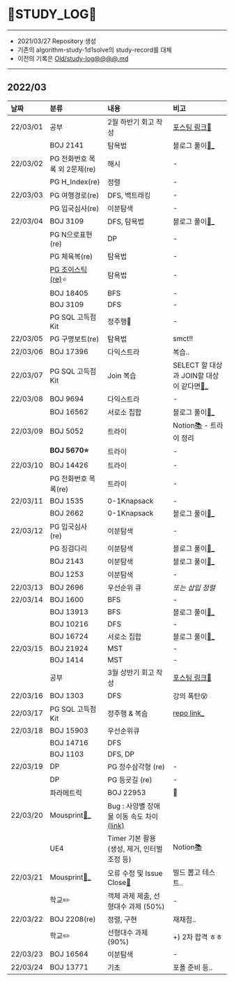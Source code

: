# 📜STUDY_LOG📜
---
- 2021/03/27 Repository 생성
- 기존의 algorithm-study-1d1solve의 study-record를 대체
- 이전의 기록은 [Old/study-log@@@@.md](https://github.com/Oriburger/oriburger_study_log/blob/main/Old/study_log_2021.md)
---
## 2022/03

<div markdown="1">

|날짜|분류|내용|비고|
|:----|:----|:----|:----|
|22/03/01|공부|2월 하반기 회고 작성|[포스팅 링크📑](https://blog.naver.com/uss425/222661130929)|
||BOJ 2141|탐욕법|블로그 풀이[📜_](https://blog.naver.com/uss425/222661065586)|
|22/03/02|PG 전화번호 목록 외 2문제(re)|해시|-|
||PG H_Index(re)|정렬|-|
|22/03/03|PG 여행경로(re)|DFS, 백트래킹|-|
||PG 입국심사(re)|이분탐색|-|
|22/03/04|BOJ 3109|DFS, 탐욕법|블로그 풀이[📜_](https://blog.naver.com/uss425/222664040124)|
||PG N으로표현(re)|DP|-|
||PG 체육복(re)|탐욕법|-|
||[PG 조이스틱(re)](https://github.com/Oriburger/problem_solving_1w3solve/blob/master/Programmers/JoyStick.cpp)⭐|탐욕법|-|
||BOJ 18405|BFS|-|
||BOJ 3109|DFS|-|
||PG SQL 고득점 Kit|정주행🚓|-|
|22/03/05|PG 구명보트(re)|탐욕법|smct!!|
|22/03/06|BOJ 17396|다익스트라|복습..|
|22/03/07|PG SQL 고득점 Kit|Join 복습|SELECT 할 대상과 JOIN할 대상이 같다면[📃_](https://www.notion.so/oriburger/JOIN-6868742f9874462f912d5c07b02d0870)|
|22/03/08|BOJ 9694|다익스트라|-|
||BOJ 16562|서로소 집합|블로그 풀이[📜_](https://blog.naver.com/uss425/222667329902)|
|22/03/09|BOJ 5052|트라이|Notion[📚](https://www.notion.so/oriburger/2-4-34d6535a6d014c19807fe181ceebe533) - 트라이 정리|
||**BOJ 5670⭐**|트라이|-|
|22/03/10|BOJ 14426|트라이|-|
||PG 전화번호 목록(re)|트라이|-|
|22/03/11|BOJ 1535|0-1Knapsack|-|
||BOJ 2662|0-1Knapsack|블로그 풀이[📜_](https://blog.naver.com/uss425/222669977628)|
|22/03/12|PG 입국심사 (re)|이분탐색|-|
||PG 징검다리|이분탐색|블로그 풀이[📜_](https://blog.naver.com/uss425/222670874015)|
||BOJ 2143|이분탐색|블로그 풀이[📜_](https://blog.naver.com/uss425/222670894119)|
||BOJ 1253|이분탐색|-|
|22/03/13|BOJ 2696|우선순위 큐|*또는 삽입 정렬*|
|22/03/14|BOJ 1600|BFS|-|
||BOJ 13913|BFS|블로그 풀이[📜_](https://blog.naver.com/uss425/222672150711)|
||BOJ 10216|DFS|-|
||BOJ 16724|서로소 집합|블로그 풀이[📜_](https://blog.naver.com/uss425/222672362318)|
|22/03/15|BOJ 21924|MST|-|
||BOJ 1414|MST|-|
||공부|3월 상반기 회고 작성|[포스팅 링크📑](https://blog.naver.com/uss425/222673293666)|
|22/03/16|BOJ 1303|DFS|강의 폭탄😵|
|22/03/17|PG SQL 고득점 Kit|정주행 & 복습|[repo link_](https://github.com/Oriburger/problem_solving_1w3solve/tree/master/Programmers/SQL)|
|22/03/18|BOJ 15903|우선순위큐||
||BOJ 14716|DFS||
||BOJ 1103|DFS, DP||
|22/03/19|DP|PG 정수삼각형 (re)|-|
||DP|PG 등굣길 (re)|-|
||파라메트릭|BOJ 22953|🥲|
|22/03/20|Mousprint[🐀_](https://github.com/Oriburger/ue4_mousprint_)|Bug : 사양별 장애물 이동 속도 차이[(link)](https://github.com/Oriburger/ue4_mousprint_/issues/4)||
||UE4|Timer 기본 활용 (생성, 제거, 인터벌 조정 등)|Notion[📚 ](https://www.notion.so/oriburger/Timer-b8980562ce0145818c0f1fe3ecbee744)|
|22/03/21|Mousprint[🐀_](https://github.com/Oriburger/ue4_mousprint_)|오류 수정 및 Issue Close[🚪 ](https://github.com/Oriburger/ue4_mousprint_/issues/4)|빌드 뽑고 테스트..|
||학교✏️|객체 과제 제출, 선형대수 과제 (50%)|-|
|22/03/22|BOJ 2208(re)|정렬, 구현|재채점..|
||학교✏️|선형대수 과제(90%)|+) 2차 합격 ㅎㅎ|
|22/03/23|BOJ 16564|이분탐색|-|
|22/03/24|BOJ 13771|기초|포폴 준비 등..|
</div>

<!--

- 📔📚📙📘📗📒📃📜📄📑

-->
